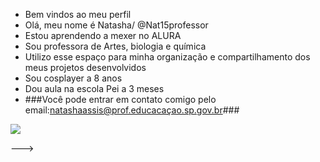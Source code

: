 - Bem vindos ao meu perfil
- Olá, meu nome é Natasha/ @Nat15professor
- Estou aprendendo a mexer no ALURA
- Sou professora de Artes, biologia e química
- Utilizo esse espaço para minha organização e compartilhamento dos meus projetos desenvolvidos
- Sou cosplayer a 8 anos 
- Dou aula na escola Pei a 3 meses 
- ###Você pode entrar em contato comigo pelo email:natashaassis@prof.educacaçao.sp.gov.br###
  
 ![](https://media1.tenor.com/m/HoyV9O0Grc4AAAAC/dan-heng-honkai-star-rail.gif)


--->
